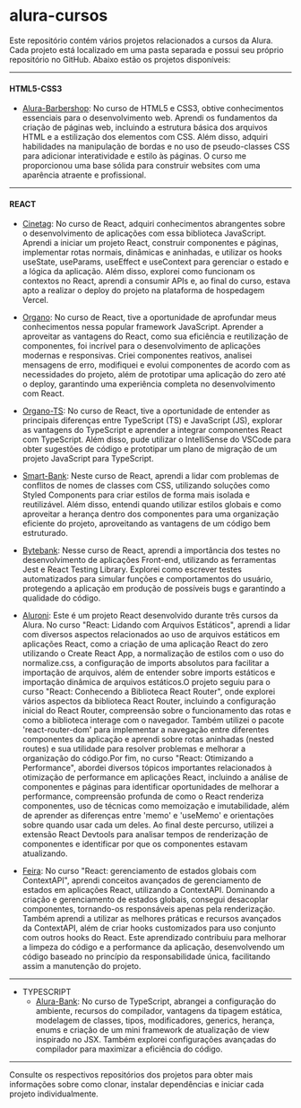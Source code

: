 # alura-cursos

Este repositório contém vários projetos relacionados a cursos da Alura. Cada projeto está localizado em uma pasta separada e possui seu próprio repositório no GitHub. Abaixo estão os projetos disponíveis:

---
#### HTML5-CSS3

  - [Alura-Barbershop](https://github.com/MakenRosa/alura-barbershop): No curso de HTML5 e CSS3, obtive conhecimentos essenciais para o desenvolvimento web. Aprendi os fundamentos da criação de páginas web, incluindo a estrutura básica dos arquivos HTML e a estilização dos elementos com CSS. Além disso, adquiri habilidades na manipulação de bordas e no uso de pseudo-classes CSS para adicionar interatividade e estilo às páginas. O curso me proporcionou uma base sólida para construir websites com uma aparência atraente e profissional.

---

#### REACT

  - [Cinetag](https://github.com/MakenRosa/alura-cinetag): No curso de React, adquiri conhecimentos abrangentes sobre o desenvolvimento de aplicações com essa biblioteca JavaScript. Aprendi a iniciar um projeto React, construir componentes e páginas, implementar rotas normais, dinâmicas e aninhadas, e utilizar os hooks useState, useParams, useEffect e useContext para gerenciar o estado e a lógica da aplicação. Além disso, explorei como funcionam os contextos no React, aprendi a consumir APIs e, ao final do curso, estava apto a realizar o deploy do projeto na plataforma de hospedagem Vercel.

  - [Organo](https://github.com/MakenRosa/alura-organo): No curso de React, tive a oportunidade de aprofundar meus conhecimentos nessa popular framework JavaScript. Aprender a aproveitar as vantagens do React, como sua eficiência e reutilização de componentes, foi incrível para o desenvolvimento de aplicações modernas e responsivas. Criei componentes reativos, analisei mensagens de erro, modifiquei e evolui componentes de acordo com as necessidades do projeto, além de prototipar uma aplicação do zero até o deploy, garantindo uma experiência completa no desenvolvimento com React.

  - [Organo-TS](https://github.com/MakenRosa/alura-organo-ts): No curso de React, tive a oportunidade de entender as principais diferenças entre TypeScript (TS) e JavaScript (JS), explorar as vantagens do TypeScript e aprender a integrar componentes React com TypeScript. Além disso, pude utilizar o IntelliSense do VSCode para obter sugestões de código e prototipar um plano de migração de um projeto JavaScript para TypeScript.

  - [Smart-Bank](https://github.com/MakenRosa/alura-smart-bank): Neste curso de React, aprendi a lidar com problemas de conflitos de nomes de classes com CSS, utilizando soluções como Styled Components para criar estilos de forma mais isolada e reutilizável. Além disso, entendi quando utilizar estilos globais e como aproveitar a herança dentro dos componentes para uma organização eficiente do projeto, aproveitando as vantagens de um código bem estruturado.

  - [Bytebank](https://github.com/MakenRosa/alura-bytebank): Nesse curso de React, aprendi a importância dos testes no desenvolvimento de aplicações Front-end, utilizando as ferramentas Jest e React Testing Library. Explorei como escrever testes automatizados para simular funções e comportamentos do usuário, protegendo a aplicação em produção de possíveis bugs e garantindo a qualidade do código.

  - [Aluroni](https://github.com/MakenRosa/alura-aluroni): Este é um projeto React desenvolvido durante três cursos da Alura. No curso "React: Lidando com Arquivos Estáticos", aprendi a lidar com diversos aspectos relacionados ao uso de arquivos estáticos em aplicações React, como a criação de uma aplicação React do zero utilizando o Create React App, a normalização de estilos com o uso do normalize.css, a configuração de imports absolutos para facilitar a importação de arquivos, além de entender sobre imports estáticos e importação dinâmica de arquivos estáticos.O projeto seguiu para o curso "React: Conhecendo a Biblioteca React Router", onde explorei vários aspectos da biblioteca React Router, incluindo a configuração inicial do React Router, compreensão sobre o funcionamento das rotas e como a biblioteca interage com o navegador. Também utilizei o pacote 'react-router-dom' para implementar a navegação entre diferentes componentes da aplicação e aprendi sobre rotas aninhadas (nested routes) e sua utilidade para resolver problemas e melhorar a organização do código.Por fim, no curso "React: Otimizando a Performance", abordei diversos tópicos importantes relacionados à otimização de performance em aplicações React, incluindo a análise de componentes e páginas para identificar oportunidades de melhorar a performance, compreensão profunda de como o React renderiza componentes, uso de técnicas como memoização e imutabilidade, além de aprender as diferenças entre 'memo' e 'useMemo' e orientações sobre quando usar cada um deles. Ao final deste percurso, utilizei a extensão React Devtools para analisar tempos de renderização de componentes e identificar por que os componentes estavam atualizando.
  
  - [Feira](https://github.com/MakenRosa/alura-feira): No curso "React: gerenciamento de estados globais com ContextAPI", aprendi conceitos avançados de gerenciamento de estados em aplicações React, utilizando a ContextAPI. Dominando a criação e gerenciamento de estados globais, consegui desacoplar componentes, tornando-os responsáveis apenas pela renderização. Também aprendi a utilizar as melhores práticas e recursos avançados da ContextAPI, além de criar hooks customizados para uso conjunto com outros hooks do React. Este aprendizado contribuiu para melhorar a limpeza do código e a performance da aplicação, desenvolvendo um código baseado no princípio da responsabilidade única, facilitando assim a manutenção do projeto.

---

- TYPESCRIPT
  - [Alura-Bank](https://github.com/MakenRosa/alura-bank): No curso de TypeScript, abrangei a configuração do ambiente, recursos do compilador, vantagens da tipagem estática, modelagem de classes, tipos, modificadores, generics, herança, enums e criação de um mini framework de atualização de view inspirado no JSX. Também explorei configurações avançadas do compilador para maximizar a eficiência do código.

---

Consulte os respectivos repositórios dos projetos para obter mais informações sobre como clonar, instalar dependências e iniciar cada projeto individualmente.
